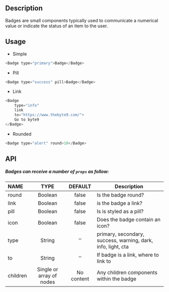 
## Description

Badges are small components typically used to communicate a numerical value or indicate the status of an item to the user.

## Usage

* Simple

```js
<Badge type="primary">Badge</Badge>
```

* Pill

```js
<Badge type="success" pill>Badge</Badge>
```

* Link

```js
<Badge 
    type="info" 
    link 
    to="https://www.thebyte9.com/">
    Go to byte9
</Badge>
```

* Rounded

```js
<Badge type="alert" round>10</Badge>
```

## API

##### Badges can receive a number of `props` as follow:


| NAME   | TYPE | DEFAULT | Description |
| :---  | :---:  | :---: | ------- |
| round | Boolean | false | Is the badge round? |
| link | Boolean | false | is the badge a link? |
| pill | Boolean | false | Is is styled as a pill? |
| icon | Boolean | false | Does the badge contain an icon? |
| type | String | '' | primary, secondary, success, warning, dark, info, light, cta |
| to | String | '' | If badge is a link, where to link to |
| children | Single or array of nodes | No content | Any children components within the badge |

